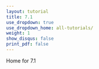 ```yaml
---
layout: tutorial
title: 7.1
use_dropdown: true
use_dropdown_home: all-tutorials/
weight: 1
show_disqus: false
print_pdf: false
---
```

Home for 7.1
